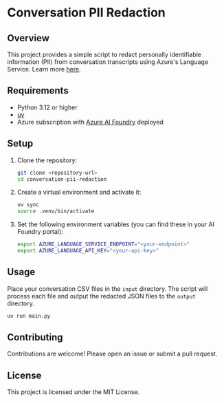 # Conversation PII Redaction

## Overview

This project provides a simple script to redact personally identifiable information (PII) from conversation transcripts using Azure's Language Service. Learn more [here](https://learn.microsoft.com/en-us/azure/ai-services/language-service/personally-identifiable-information/how-to/redact-conversation-pii?tabs=rest-api).

## Requirements

- Python 3.12 or higher
- [uv](https://docs.astral.sh/uv/)
- Azure subscription with [Azure AI Foundry](https://learn.microsoft.com/en-us/azure/ai-foundry/what-is-azure-ai-foundry) deployed

## Setup

1. Clone the repository:

   ```bash
   git clone <repository-url>
   cd conversation-pii-redaction
   ```

2. Create a virtual environment and activate it:

   ```bash
   uv sync
   source .venv/bin/activate
   ```

3. Set the following environment variables (you can find these in your AI Foundry portal):

   ```bash
   export AZURE_LANGUAGE_SERVICE_ENDPOINT="<your-endpoint>"
   export AZURE_LANGUAGE_API_KEY="<your-api-key>"
   ```

## Usage

Place your conversation CSV files in the `input` directory. The script will process each file and output the redacted JSON files to the `output` directory.

```bash
uv run main.py
```

## Contributing

Contributions are welcome! Please open an issue or submit a pull request.

## License

This project is licensed under the MIT License.
